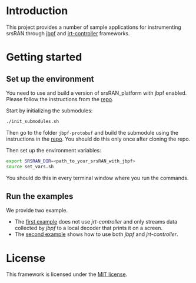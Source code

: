 # Introduction

This project provides a number of sample applications for instrumenting srsRAN through 
[jbpf](https://github.com/microsoft/jbpf) and [jrt-controller](https://github.com/microsoft/jrt-controller) frameworks.



# Getting started

## Set up the environment

You need to use and build a version of srsRAN_platform with jbpf enabled. 
Please follow the instructions from the [repo](https://github.com/xfoukas/srsRAN_Project_jbpf). 

Start by initializing the submodules:
```sh
./init_submodules.sh
```
Then go to the folder `jbpf-protobuf` and build the submodule using the instructions in the [repo](https://github.com/microsoft/jbpf-protobuf). 
You should do this only once after cloning the repo.


Then set up the environment variables:
```sh
export SRSRAN_DIR=<path_to_your_srsRAN_with_jbpf>
source set_vars.sh
```
You should do this in every terminal window where you run the commands. 



## Run the examples

We provide two example. 
* The [first example](./docs/example_no_jrtc.md) does not use *jrt-controller* and only streams data collected by *jbpf* to a local decoder that prints it on a screen. 
* The [second example](./docs/example_w_jrtc.md) shows how to use both *jbpf* and *jrt-controller*. 



# License

This framework is licensed under the [MIT license](LICENSE.md).

